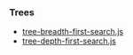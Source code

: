 ### Trees
* [tree-breadth-first-search.js](https://www.hackerearth.com/practice/algorithms/graphs/breadth-first-search/tutorial/)
* [tree-depth-first-search.js](https://www.hackerearth.com/practice/algorithms/graphs/depth-first-search/tutorial/)